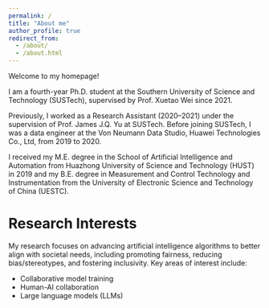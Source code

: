 ```yaml
---
permalink: /
title: "About me"
author_profile: true
redirect_from: 
  - /about/
  - /about.html
---
```


Welcome to my homepage!

I am a fourth-year Ph.D. student at the Southern University of Science and Technology (SUSTech), supervised by Prof. Xuetao Wei since 2021. 

Previously, I worked as a Research Assistant (2020–2021) under the supervision of Prof. James J.Q. Yu at SUSTech. Before joining SUSTech, I was a data engineer at the Von Neumann Data Studio, Huawei Technologies Co., Ltd, from 2019 to 2020.

I  received  my M.E. degree in the School of Artificial Intelligence and Automation from Huazhong University of Science and Technology (HUST) in 2019 and my B.E. degree in Measurement and Control Technology and Instrumentation from the University of Electronic Science and Technology of China (UESTC).

Research Interests
======
My research focuses on advancing artificial intelligence algorithms to better align with societal needs, including promoting fairness, reducing bias/stereotypes, and fostering inclusivity. Key areas of interest include:
- Collaborative model training
- Human-AI collaboration
- Large language models (LLMs)



